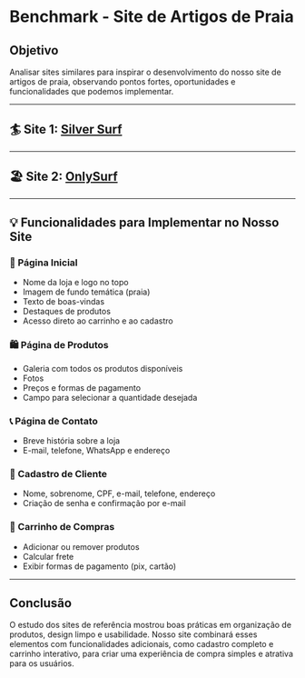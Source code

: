 
# Benchmark - Site de Artigos de Praia

## Objetivo
Analisar sites similares para inspirar o desenvolvimento do nosso site de artigos de praia, observando pontos fortes, oportunidades e funcionalidades que podemos implementar.

---

## 🏄 Site 1: [Silver Surf](https://silversurf.com.br/)
---

## 🏖️ Site 2: [OnlySurf](https://www.onlysurf.com.br/)
---

## 💡 Funcionalidades para Implementar no Nosso Site

### 📌 Página Inicial
- Nome da loja e logo no topo
- Imagem de fundo temática (praia)
- Texto de boas-vindas
- Destaques de produtos
- Acesso direto ao carrinho e ao cadastro

### 🛍️ Página de Produtos
- Galeria com todos os produtos disponíveis
- Fotos
- Preços e formas de pagamento
- Campo para selecionar a quantidade desejada

### 📞 Página de Contato
- Breve história sobre a loja
- E-mail, telefone, WhatsApp e endereço

### 👤 Cadastro de Cliente
- Nome, sobrenome, CPF, e-mail, telefone, endereço
- Criação de senha e confirmação por e-mail

### 🛒 Carrinho de Compras
- Adicionar ou remover produtos
- Calcular frete
- Exibir formas de pagamento (pix, cartão)

---

## Conclusão
O estudo dos sites de referência mostrou boas práticas em organização de produtos, design limpo e usabilidade. Nosso site combinará esses elementos com funcionalidades adicionais, como cadastro completo e carrinho interativo, para criar uma experiência de compra simples e atrativa para os usuários.
